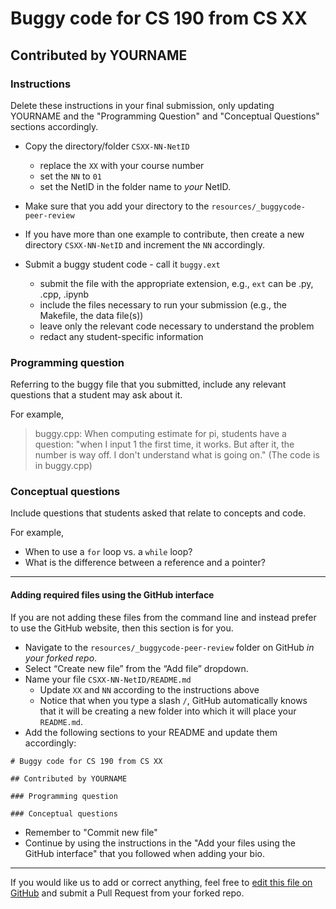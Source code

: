 # Buggy code for CS 190 from CS XX

## Contributed by YOURNAME

### Instructions
Delete these instructions in your final submission, only updating YOURNAME and the "Programming Question" and "Conceptual Questions" sections accordingly.

* Copy the directory/folder `CSXX-NN-NetID`
   * replace the `XX` with your course number
   * set the `NN` to `01`
   * set the NetID in the folder name to _your_ NetID.
* Make sure that you add your directory to the `resources/_buggycode-peer-review`
* If you have more than one example to contribute, then create a new directory `CSXX-NN-NetID` and increment the `NN` accordingly.

* Submit a buggy student code - call it `buggy.ext`
  * submit the file with the appropriate extension, e.g., `ext` can be .py, .cpp, .ipynb
  * include the files necessary to run your submission (e.g., the Makefile, the data file(s))
  * leave only the relevant code necessary to understand the problem
  * redact any student-specific information

### Programming question

Referring to the buggy file that you submitted, include any relevant questions that a student may ask about it. 

For example,
 >   buggy.cpp: When computing estimate for pi, students have a question: "when I input 1 the first time, it works. But after it, the number is way off. I don't understand what is going on." (The code is in buggy.cpp)

### Conceptual questions

Include questions that students asked that relate to concepts and code.

For example, 
*  When to use a `for` loop vs. a `while` loop?
*  What is the difference between a reference and a pointer?

-----

#### Adding required files using the GitHub interface 

If you are not adding these files from the command line and instead prefer to use the GitHub website, then this section is for you.
* Navigate to the `resources/_buggycode-peer-review` folder on GitHub _in your forked repo_.
* Select “Create new file” from the “Add file” dropdown.
* Name your file `CSXX-NN-NetID/README.md`
  * Update `XX` and `NN` according to the instructions above
  * Notice that when you type a slash `/`, GitHub automatically knows that it will be creating a new folder into which it will place your `README.md`.
* Add the following sections to your README and update them accordingly:
```
# Buggy code for CS 190 from CS XX

## Contributed by YOURNAME

### Programming question

### Conceptual questions
```
* Remember to "Commit new file"
* Continue by using the instructions in the "Add your files using the GitHub interface" that you followed when adding your bio.


-----

If you would like us to add or correct anything, feel free to [edit this file on GitHub](https://github.com/ucsb-teaching-cs/w21/edit/master/resources/buggycode-peer-review/csXX-NN-NetID/README.md) and submit a Pull Request from your forked repo.
